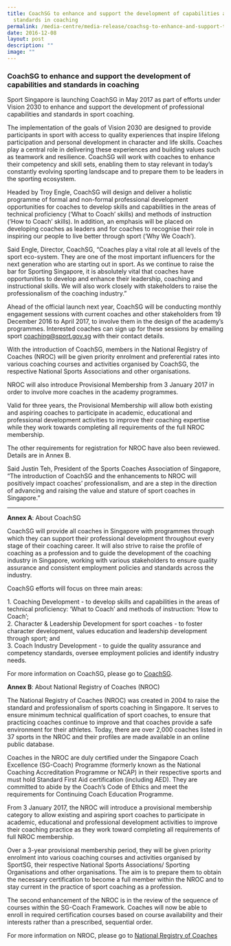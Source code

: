```yaml
---
title: CoachSG to enhance and support the development of capabilities and
  standards in coaching
permalink: /media-centre/media-release/coachsg-to-enhance-and-support-the-development-of-capabilities-and/
date: 2016-12-08
layout: post
description: ""
image: ""
---
```

### **CoachSG to enhance and support the development of capabilities and standards in coaching**

Sport Singapore is launching CoachSG in May 2017 as part of efforts under Vision 2030 to enhance and support the development of professional capabilities and standards in sport coaching.

The implementation of the goals of Vision 2030 are designed to provide participants in sport with access to quality experiences that inspire lifelong participation and personal development in character and life skills. Coaches play a central role in delivering these experiences and building values such as teamwork and resilience. CoachSG will work with coaches to enhance their competency and skill sets, enabling them to stay relevant in today’s constantly evolving sporting landscape and to prepare them to be leaders in the sporting ecosystem.

Headed by Troy Engle, CoachSG will design and deliver a holistic programme of formal and non-formal professional development opportunities for coaches to develop skills and capabilities in the areas of technical proficiency (‘What to Coach’ skills) and methods of instruction (‘How to Coach’ skills). In addition, an emphasis will be placed on developing coaches as leaders and for coaches to recognise their role in inspiring our people to live better through sport (‘Why We Coach’).

Said Engle, Director, CoachSG, “Coaches play a vital role at all levels of the sport eco-system. They are one of the most important influencers for the next generation who are starting out in sport. As we continue to raise the bar for Sporting Singapore, it is absolutely vital that coaches have opportunities to develop and enhance their leadership, coaching and instructional skills. We will also work closely with stakeholders to raise the professionalism of the coaching industry.”

Ahead of the official launch next year, CoachSG will be conducting monthly engagement sessions with current coaches and other stakeholders from 19 December 2016 to April 2017, to involve them in the design of the academy’s programmes. Interested coaches can sign up for these sessions by emailing sport [coaching@sport.gov.sg](mailto:coaching@sport.gov.sg) with their contact details.

With the introduction of CoachSG, members in the National Registry of Coaches (NROC) will be given priority enrolment and preferential rates into various coaching courses and activities organised by CoachSG, the respective National Sports Associations and other organisations.

NROC will also introduce Provisional Membership from 3 January 2017 in order to involve more coaches in the academy programmes.

Valid for three years, the Provisional Membership will allow both existing and aspiring coaches to participate in academic, educational and professional development activities to improve their coaching expertise while they work towards completing all requirements of the full NROC membership.

The other requirements for registration for NROC have also been reviewed. Details are in Annex B.

Said Justin Teh, President of the Sports Coaches Association of Singapore, “The introduction of CoachSG and the enhancements to NROC will positively impact coaches’ professionalism, and are a step in the direction of advancing and raising the value and stature of sport coaches in Singapore.”  

---

**Annex A**: About CoachSG

CoachSG will provide all coaches in Singapore with programmes through which they can support their professional development throughout every stage of their coaching career. It will also strive to raise the profile of coaching as a profession and to guide the development of the coaching industry in Singapore, working with various stakeholders to ensure quality assurance and consistent employment policies and standards across the industry.  

CoachSG efforts will focus on three main areas:  

1\. Coaching Development - to develop skills and capabilities in the areas of technical proficiency: ‘What to Coach’ and methods of instruction: ‘How to Coach’;<br>
2\. Character & Leadership Development for sport coaches - to foster character development, values education and leadership development through sport; and<br>
3\. Coach Industry Development - to guide the quality assurance and competency standards, oversee employment policies and identify industry needs.  
  
For more information on CoachSG, please go to [CoachSG](http://www.sportsingapore.gov.sg/CoachSG).
  
**Annex B**: About National Registry of Coaches (NROC)

The National Registry of Coaches (NROC) was created in 2004 to raise the standard and professionalism of sports coaching in Singapore. It serves to ensure minimum technical qualification of sport coaches, to ensure that practicing coaches continue to improve and that coaches provide a safe environment for their athletes. Today, there are over 2,000 coaches listed in 37 sports in the NROC and their profiles are made available in an online public database. 

Coaches in the NROC are duly certified under the Singapore Coach Excellence (SG-Coach) Programme (formerly known as the National Coaching Accreditation Programme or NCAP) in their respective sports and must hold Standard First Aid certification (including AED). They are committed to abide by the Coach’s Code of Ethics and meet the requirements for Continuing Coach Education Programme.

From 3 January 2017, the NROC will introduce a provisional membership category to allow existing and aspiring sport coaches to participate in academic, educational and professional development activities to improve their coaching practice as they work toward completing all requirements of full NROC membership.

Over a 3-year provisional membership period, they will be given priority enrolment into various coaching courses and activities organised by SportSG, their respective National Sports Associations/ Sporting Organisations and other organisations. The aim is to prepare them to obtain the necessary certification to become a full member within the NROC and to stay current in the practice of sport coaching as a profession.  
  
The second enhancement of the NROC is in the review of the sequence of courses within the SG-Coach Framework. Coaches will now be able to enroll in required certification courses based on course availability and their interests rather than a prescribed, sequential order.  
  
For more information on NROC, please go to [National Registry of Coaches](https://www.sportsingapore.gov.sg/athletes-coaches/coaches-corner/national-registry-of-coaches)